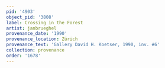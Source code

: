 ```yaml
---
pid: '4903'
object_pid: '3808'
label: Crossing in the Forest
artist: janbrueghel
provenance_date: '1990'
provenance_location: Zürich
provenance_text: 'Gallery David H. Koetser, 1990, inv. #6'
collection: provenance
order: '1678'
---
```

